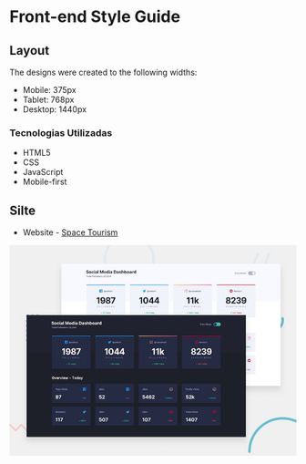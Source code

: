 # Front-end Style Guide

## Layout

The designs were created to the following widths:

- Mobile: 375px
- Tablet: 768px
- Desktop: 1440px

### Tecnologias Utilizadas

- HTML5
- CSS
- JavaScript
- Mobile-first

## Silte

- Website - [Space Tourism](https://www.your-site.com)

![Space tourism are beautiful!][def]

[def]: ./project/design/desktop-preview.jpg "Space Tourism"
